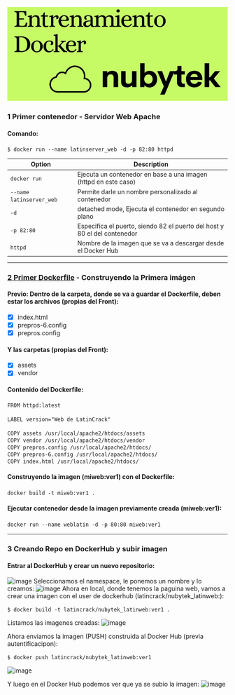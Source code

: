 ![Nubytek](https://github.com/LatinCrack/nubytek-docker/blob/main/nubytek.jpg)
### 1 Primer contenedor - Servidor Web Apache
#### Comando:
    $ docker run --name latinserver_web -d -p 82:80 httpd
    
| Option                  | Description                                                              |
| ----------------------- | -------------------------------------------------------------------------|
| `docker run`            | Ejecuta un contenedor en base a una imagen (httpd en este caso)          |
| `--name latinserver_web`| Permite darle un nombre personalizado al contenedor                      |
| `-d`                    | detached mode, Ejecuta el contenedor en segundo plano                    |
| `-p 82:80`              | Especifica el puerto, siendo 82 el puerto del host y 80 el del contenedor|
| `httpd`                 | Nombre de la imagen que se va a descargar desde el Docker Hub            |
***
### [2 Primer Dockerfile](2PrimerDockerFile) - Construyendo la Primera imágen
#### Previo: Dentro de la carpeta, donde se va a guardar el Dockerfile, deben estar los archivos (propias del Front):
- [x] index.html
- [x] prepros-6.config
- [x] prepros.config
#### Y las carpetas (propias del Front):
- [x] assets
- [x] vendor
#### Contenido del Dockerfile:
```
FROM httpd:latest

LABEL version="Web de LatinCrack"

COPY assets /usr/local/apache2/htdocs/assets
COPY vendor /usr/local/apache2/htdocs/vendor
COPY prepros.config /usr/local/apache2/htdocs/
COPY prepros-6.config /usr/local/apache2/htdocs/
COPY index.html /usr/local/apache2/htdocs/
```
#### Construyendo la imagen (miweb:ver1) con el Dockerfile:
`docker build -t miweb:ver1 .`
#### Ejecutar contenedor desde la imagen previamente creada (miweb:ver1):
`docker run --name weblatin -d -p 80:80 miweb:ver1`
***
### 3 Creando Repo en DockerHub y subir imagen
#### Entrar al DockerHub y crear un nuevo repositorio:
![image](https://github.com/user-attachments/assets/6dc33aa8-9f5d-4a87-a89b-699facb6275c)
Seleccionamos el namespace, le ponemos un nombre y lo creamos:
![image](https://github.com/user-attachments/assets/17f2707c-2c82-41c6-af35-fb45d2cdc6b0)
Ahora en local, donde tenemos la paguina web, vamos a crear una imagen con el user de dockerhub (latincrack/nubytek_latinweb:):

    $ docker build -t latincrack/nubytek_latinweb:ver1 .
Listamos las imagenes creadas:
![image](https://github.com/user-attachments/assets/ad867ee1-db0b-4a18-bfc4-c1f7f6ffa54b)

Ahora enviamos la imagen (PUSH) construida al Docker Hub (previa autentificacipon):

    $ docker push latincrack/nubytek_latinweb:ver1
![image](https://github.com/user-attachments/assets/f0585c4d-ffce-41e2-bd42-52c0d3ec3ff0)

Y luego en el Docker Hub podemos ver que ya se subio la imagen:
![image](https://github.com/user-attachments/assets/13481226-8261-44e1-8cbc-93fe6457bdc3)







